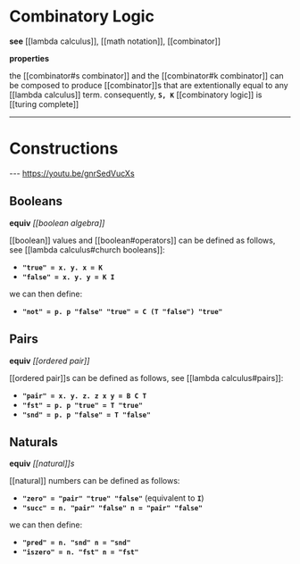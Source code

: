 # Combinatory Logic

**see** [[lambda calculus]], [[math notation]], [[combinator]]

**properties**

the [[combinator#s combinator]] and the [[combinator#k combinator]] can be composed to produce [[combinator]]s that are extentionally equal to any [[lambda calculus]] term. consequently, **`S, K`** [[combinatory logic]] is [[turing complete]]

---

# Constructions

--- <https://youtu.be/gnrSedVucXs>

## Booleans

**equiv** _[[boolean algebra]]_

[[boolean]] values and [[boolean#operators]] can be defined as follows, see [[lambda calculus#church booleans]]:

- **`"true" = x. y. x = K`**
- **`"false" = x. y. y = K I`**

we can then define:

- **`"not" = p. p "false" "true" = C (T "false") "true"`**

## Pairs

**equiv** _[[ordered pair]]_

[[ordered pair]]s can be defined as follows, see [[lambda calculus#pairs]]:

- **`"pair" = x. y. z. z x y = B C T`**
- **`"fst" = p. p "true" = T "true"`**
- **`"snd" = p. p "false" = T "false"`**

## Naturals

**equiv** _[[natural]]s_

[[natural]] numbers can be defined as follows:

- **`"zero" = "pair" "true" "false"`** (equivalent to **`I`**)
- **`"succ" = n. "pair" "false" n = "pair" "false"`**

we can then define:

- **`"pred" = n. "snd" n = "snd"`**
- **`"iszero" = n. "fst" n = "fst"`**
